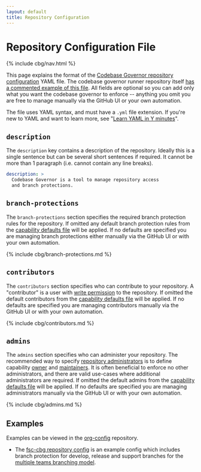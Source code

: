 ```yaml
---
layout: default
title: Repository Configuration
---
```


# Repository Configuration File

{% include cbg/nav.html %}

This page explains the format of the [Codebase Governor repository configuration](/docs/cbg/#repository) YAML file. The codebase governor runner repository itself [has a commented example of this file][cbg-repo-example]. All fields are optional so you can add only what you want the codebase governor to enforce -- anything you omit you are free to manage manually via the GitHub UI or your own automation.

The file uses YAML syntax, and must have a `.yml` file extension. If you're new to YAML and want to learn more, see "[Learn YAML in Y minutes][learn-yaml]".

## `description`

The `description` key contains a description of the repository. Ideally this is a single sentence but can be several short sentences if required. It cannot be more than 1 paragraph (i.e. cannot contain any line breaks).

```yaml
description: >
  Codebase Governor is a tool to manage repository access 
  and branch protections.
```

## `branch-protections`

The `branch-protections` section specifies the required branch protection rules for the repository. If omitted any default branch protection rules from the [capability defaults file][default-config] will be applied. If no defaults are specified you are managing branch protections either manually via the GitHub UI or with your own automation.

{% include cbg/branch-protections.md %}

## `contributors`

The `contributors` section specifies who can contribute to your repository. A "contributor" is a user with [write permission][gh-permissions] to the repository. If omitted the default contributors from the [capability defaults file][default-config] will be applied. If no defaults are specified you are managing contributors manually via the GitHub UI or with your own automation.

{% include cbg/contributors.md %}

## `admins`

The `admins` section specifies who can administer your repository. The recommended way to specify [repository administrators][gh-permissions] is to define capability [owner](/docs/capability-defaults/#owner) and [maintainers](/docs/capability-defaults/#maintainers). It is often beneficial to enforce no other administrators, and there are valid use-cases where additional administrators are required. If omitted the default admins from the [capability defaults file][default-config] will be applied. If no defaults are specified you are managing administrators manually via the GitHub UI or with your own automation.

{% include cbg/admins.md %}

## Examples

Examples can be viewed in the [org-config] repository.

- The [fsc-cbg repository config](https://github.com/Flutter-Global/org-config/blob/main/codebases/codebase-governor/fsc-cbg.yml) is an example config which includes branch protection for develop, release and support branches for the [multiple teams branching model](/sdlc/multiple-teams/).

[org-config]: https://github.com/Flutter-Global/org-config
[learn-yaml]: https://learnxinyminutes.com/docs/yaml/
[cbg-repo-example]: https://github.com/Flutter-Global/org-config/blob/main/codebases/codebase-governor/fsc-cbg.yml
[default-config]: /docs/capability-defaults/
[gh-permissions]: https://docs.github.com/en/organizations/managing-access-to-your-organizations-repositories/repository-roles-for-an-organization
